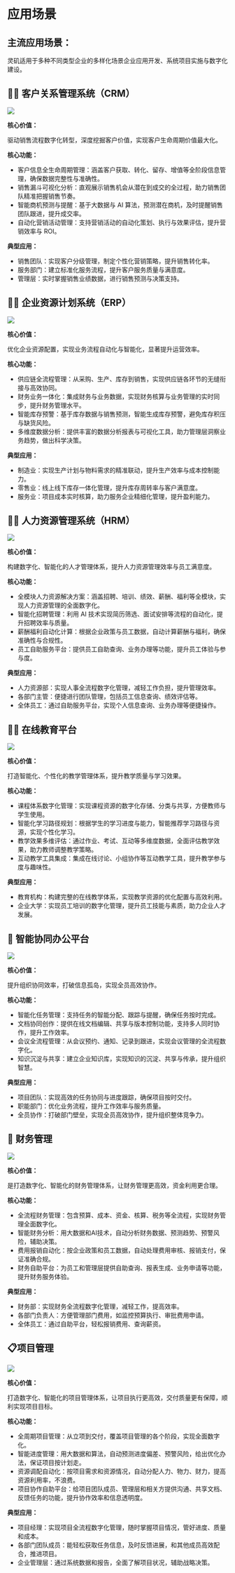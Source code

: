 # 应用场景

## 主流应用场景：

灵矶适用于多种不同类型企业的多样化场景企业应用开发、系统项目实施与数字化建设。

## 👩‍💻 客户关系管理系统（CRM）

![](/guides/start/crm.png)

**核心价值：**

驱动销售流程数字化转型，深度挖掘客户价值，实现客户生命周期价值最大化。

**核心功能：**

- 客户信息全生命周期管理：涵盖客户获取、转化、留存、增值等全阶段信息管理，确保数据完整性与准确性。
- 销售漏斗可视化分析：直观展示销售机会从潜在到成交的全过程，助力销售团队精准把握销售节奏。
- 智能商机预测与提醒：基于大数据与 AI 算法，预测潜在商机，及时提醒销售团队跟进，提升成交率。
- 自动化营销活动管理：支持营销活动的自动化策划、执行与效果评估，提升营销效率与 ROI。

**典型应用：**

- 销售团队：实现客户分级管理，制定个性化营销策略，提升销售转化率。
- 服务部门：建立标准化服务流程，提升客户服务质量与满意度。
- 管理层：实时掌握销售业绩数据，进行销售预测与决策支持。

## 👩‍💼 企业资源计划系统（ERP）

![](/guides/start/erp.png)

**核心价值：**

优化企业资源配置，实现业务流程自动化与智能化，显著提升运营效率。

**核心功能：**

- 供应链全流程管理：从采购、生产、库存到销售，实现供应链各环节的无缝衔接与高效协同。
- 财务业务一体化：集成财务与业务数据，实现财务核算与业务管理的实时同步，提升财务管理水平。
- 智能库存预警：基于库存数据与销售预测，智能生成库存预警，避免库存积压与缺货风险。
- 多维度数据分析：提供丰富的数据分析报表与可视化工具，助力管理层洞察业务趋势，做出科学决策。

**典型应用：**

- 制造业：实现生产计划与物料需求的精准联动，提升生产效率与成本控制能力。
- 零售业：线上线下库存一体化管理，提升库存周转率与客户满意度。
- 服务业：项目成本实时核算，助力服务企业精细化管理，提升盈利能力。

## 🙎‍♀️ 人力资源管理系统（HRM）

![](/guides/start/hrm.png)


**核心价值：**

构建数字化、智能化的人才管理体系，提升人力资源管理效率与员工满意度。

**核心功能：**

- 全模块人力资源解决方案：涵盖招聘、培训、绩效、薪酬、福利等全模块，实现人力资源管理的全面数字化。
- 智能化招聘管理：利用 AI 技术实现简历筛选、面试安排等流程的自动化，提升招聘效率与质量。
- 薪酬福利自动化计算：根据企业政策与员工数据，自动计算薪酬与福利，确保准确性与合规性。
- 员工自助服务平台：提供员工自助查询、业务办理等功能，提升员工体验与参与度。

**典型应用：**

- 人力资源部：实现人事全流程数字化管理，减轻工作负担，提升管理效率。
- 各部门主管：便捷进行团队管理，包括员工信息查询、绩效评估等。
- 全体员工：通过自助服务平台，实现个人信息查询、业务办理等便捷操作。

## 👩‍🏫 在线教育平台

![](/guides/start/online-education.png)


**核心价值：**

打造智能化、个性化的教学管理体系，提升教学质量与学习效果。

**核心功能：**

- 课程体系数字化管理：实现课程资源的数字化存储、分类与共享，方便教师与学生使用。
- 智能化学习路径规划：根据学生的学习进度与能力，智能推荐学习路径与资源，实现个性化学习。
- 教学效果多维评估：通过作业、考试、互动等多维度数据，全面评估教学效果，助力教师调整教学策略。
- 互动教学工具集成：集成在线讨论、小组协作等互动教学工具，提升教学参与度与趣味性。

**典型应用：**

- 教育机构：构建完整的在线教学体系，实现教学资源的优化配置与高效利用。
- 企业大学：实现员工培训的数字化管理，提升员工技能与素质，助力企业人才发展。

## 👥 智能协同办公平台

![](/guides/start/ai-office.png)


**核心价值：**

提升组织协同效率，打破信息孤岛，实现全员高效协作。

**核心功能：**

- 智能化任务管理：支持任务的智能分配、跟踪与提醒，确保任务按时完成。
- 文档协同创作：提供在线文档编辑、共享与版本控制功能，支持多人同时协作，提升工作效率。
- 会议全流程管理：从会议预约、通知、记录到跟进，实现会议管理的全流程数字化。
- 知识沉淀与共享：建立企业知识库，实现知识的沉淀、共享与传承，提升组织智慧。

**典型应用：**

- 项目团队：实现高效的任务协同与进度跟踪，确保项目按时交付。
- 职能部门：优化业务流程，提升工作效率与服务质量。
- 全员协作：打破部门壁垒，实现全员高效协作，提升组织整体竞争力。

## 🏦 财务管理

![](/guides/start/financial-manager.png)

**核心价值：**

是打造数字化、智能化的财务管理体系，让财务管理更高效，资金利用更合理。

**核心功能：**

- 全流程财务管理：包含预算、成本、资金、核算、税务等全流程，实现财务管理全面数字化。
- 智能财务分析：用大数据和AI技术，自动分析财务数据、预测趋势、预警风险，辅助决策。
- 费用报销自动化：按企业政策和员工数据，自动处理费用审核、报销支付，保证准确合规。
- 财务自助平台：为员工和管理层提供自助查询、报表生成、业务申请等功能，提升财务服务体验。

**典型应用：**

- 财务部：实现财务全流程数字化管理，减轻工作，提高效率。
- 各部门负责人：方便管理部门费用，如监控预算执行、审批费用申请。
- 全体员工：通过自助平台，轻松报销费用、查询薪资。

## 📋项目管理

![](/guides/start/project-manager.png)

**核心价值：**

打造数字化、智能化的项目管理体系，让项目执行更高效，交付质量更有保障，顺利实现项目目标。

**核心功能：**

- 全周期项目管理：从立项到交付，覆盖项目管理的各个阶段，实现全面数字化。
- 智能进度管理：用大数据和算法，自动预测进度偏差、预警风险，给出优化办法，保证项目按计划走。
- 资源调配自动化：按项目需求和资源情况，自动分配人力、物力、财力，提高资源利用率，不浪费。
- 项目协作自助平台：给项目团队成员、管理层和相关方提供沟通、共享文档、反馈任务的功能，提升协作效率和信息透明度。

**典型应用：**

- 项目经理：实现项目全流程数字化管理，随时掌握项目情况，管好进度、质量和成本。
- 各部门团队成员：能轻松获取任务信息，及时反馈进展，和其他成员高效配合，推进项目。
- 企业管理层：通过系统数据和报告，全面了解项目状况，辅助战略决策。
